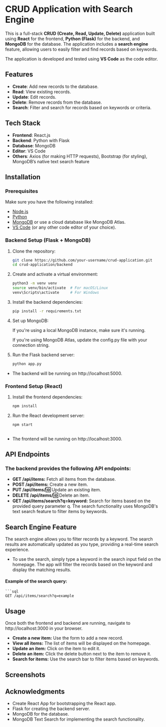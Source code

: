 # CRUD Application with Search Engine

This is a full-stack **CRUD (Create, Read, Update, Delete)** application built using **React** for the frontend, **Python (Flask)** for the backend, and **MongoDB** for the database. The application includes a **search engine** feature, allowing users to easily filter and find records based on keywords.

The application is developed and tested using **VS Code** as the code editor.

## Features
- **Create**: Add new records to the database.
- **Read**: View existing records.
- **Update**: Edit records.
- **Delete**: Remove records from the database.
- **Search**: Filter and search for records based on keywords or criteria.

## Tech Stack
- **Frontend**: React.js
- **Backend**: Python with Flask
- **Database**: MongoDB
- **Editor**: VS Code
- **Others**: Axios (for making HTTP requests), Bootstrap (for styling), MongoDB’s native text search feature

## Installation

### Prerequisites
Make sure you have the following installed:
- [Node.js](https://nodejs.org/en/)
- [Python](https://www.python.org/downloads/)
- [MongoDB](https://www.mongodb.com/try/download/community) or use a cloud database like MongoDB Atlas.
- [VS Code](https://code.visualstudio.com/) (or any other code editor of your choice).

### Backend Setup (Flask + MongoDB)
1. Clone the repository:
   ```bash
   git clone https://github.com/your-username/crud-application.git
   cd crud-application/backend

2. Create and activate a virtual environment:
    ```bash
    python3 -m venv venv
    source venv/bin/activate  # For macOS/Linux
    venv\Scripts\activate     # For Windows

3. Install the backend dependencies:
    ```bash
    pip install -r requirements.txt

4. Set up MongoDB:

    If you're using a local MongoDB instance, make sure it's running.

    If you're using MongoDB Atlas, update the config.py file with your connection string.

6. Run the Flask backend server:
    ```bash
    python app.py

- The backend will be running on http://localhost:5000.

### Frontend Setup (React)

1. Install the frontend dependencies:
    ```bash
    npm install

2. Run the React development server:
    ```bash
    npm start
     
  - The frontend will be running on http://localhost:3000.

## API Endpoints
### The backend provides the following API endpoints:

- **GET /api/items:** Fetch all items from the database.
- **POST /api/items:** Create a new item.
- **PUT /api/items/:id:** Update an existing item.
- **DELETE /api/items/:id:** Delete an item.
- **GET /api/items/search?q=keyword:** Search for items based on the provided query parameter q. The search functionality uses MongoDB's text search feature to filter items by keywords.

## Search Engine Feature
The search engine allows you to filter records by a keyword. The search results are automatically updated as you type, providing a real-time search experience.

- To use the search, simply type a keyword in the search input field on the homepage. The app will filter the records based on the keyword and display the matching results.

#### Example of the search query:
    ```sql
    GET /api/items/search?q=example


## Usage
Once both the frontend and backend are running, navigate to http://localhost:3000 in your browser.

- **Create a new item:** Use the form to add a new record.
- **View all items:** The list of items will be displayed on the homepage.
- **Update an item:** Click on the item to edit it.
- **Delete an item:** Click the delete button next to the item to remove it.
- **Search for items:** Use the search bar to filter items based on keywords.


## Screenshots

## Acknowledgments
- Create React App for bootstrapping the React app.
- Flask for creating the backend server.
- MongoDB for the database.
- MongoDB Text Search for implementing the search functionality.
